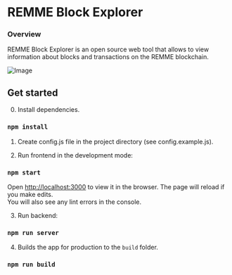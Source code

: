 # REMME Block Explorer

### Overview

REMME Block Explorer is an open source web tool that allows to view information about blocks and transactions on the REMME blockchain.

![Image](https://rawcdn.githack.com/Remmeauth/remme-block-explorer/b1fc97698043e0261351e041f30c3714030ddfe1/src/assets/screen.png)

## Get started
0. Install dependencies.

### `npm install`

1. Create config.js file in the project directory (see config.example.js).

2. Run frontend in the development mode:

### `npm start`

Open [http://localhost:3000](http://localhost:3000) to view it in the browser.
The page will reload if you make edits.<br>
You will also see any lint errors in the console.

3. Run backend:

### `npm run server`


4. Builds the app for production to the `build` folder.

### `npm run build`
